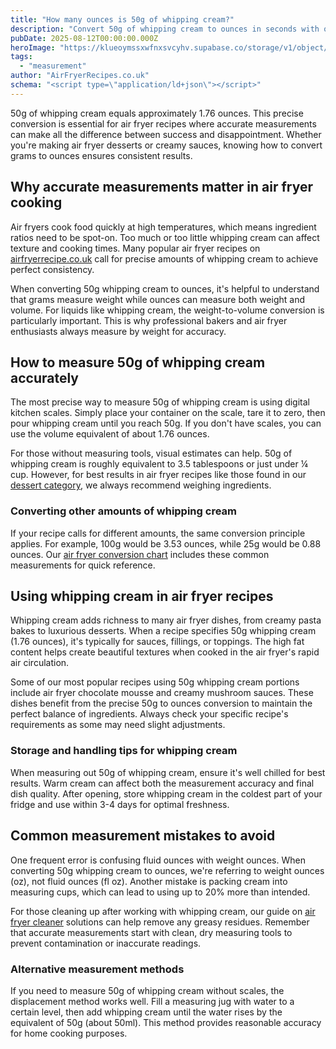 ```yaml
---
title: "How many ounces is 50g of whipping cream?"
description: "Convert 50g of whipping cream to ounces in seconds with our simple guide. Perfect for air fryer recipes and precise baking measurements."
pubDate: 2025-08-12T00:00:00.000Z
heroImage: "https://klueoymssxwfnxsvcyhv.supabase.co/storage/v1/object/public/md/50g-whipping-cream-to-ounces-03eb7772.webp"
tags:
  - "measurement"
author: "AirFryerRecipes.co.uk"
schema: "<script type=\"application/ld+json\"></script>"
---
```


<p>50g of whipping cream equals approximately 1.76 ounces. This precise conversion is essential for air fryer recipes where accurate measurements can make all the difference between success and disappointment. Whether you're making air fryer desserts or creamy sauces, knowing how to convert grams to ounces ensures consistent results.</p>

<h2>Why accurate measurements matter in air fryer cooking</h2>
<p>Air fryers cook food quickly at high temperatures, which means ingredient ratios need to be spot-on. Too much or too little whipping cream can affect texture and cooking times. Many popular air fryer recipes on <a href=https://www.airfryerrecipe.co.uk/recipes>airfryerrecipe.co.uk</a> call for precise amounts of whipping cream to achieve perfect consistency.</p>
<p>When converting 50g whipping cream to ounces, it's helpful to understand that grams measure weight while ounces can measure both weight and volume. For liquids like whipping cream, the weight-to-volume conversion is particularly important. This is why professional bakers and air fryer enthusiasts always measure by weight for accuracy.</p>

<h2>How to measure 50g of whipping cream accurately</h2>
<p>The most precise way to measure 50g of whipping cream is using digital kitchen scales. Simply place your container on the scale, tare it to zero, then pour whipping cream until you reach 50g. If you don't have scales, you can use the volume equivalent of about 1.76 ounces.</p>
<p>For those without measuring tools, visual estimates can help. 50g of whipping cream is roughly equivalent to 3.5 tablespoons or just under ¼ cup. However, for best results in air fryer recipes like those found in our <a href=https://www.airfryerrecipe.co.uk/recipe-category/Dessert>dessert category</a>, we always recommend weighing ingredients.</p>

<h3>Converting other amounts of whipping cream</h3>
<p>If your recipe calls for different amounts, the same conversion principle applies. For example, 100g would be 3.53 ounces, while 25g would be 0.88 ounces. Our <a href=https://www.airfryerrecipe.co.uk/air-fryer-conversion-chart>air fryer conversion chart</a> includes these common measurements for quick reference.</p>

<h2>Using whipping cream in air fryer recipes</h2>
<p>Whipping cream adds richness to many air fryer dishes, from creamy pasta bakes to luxurious desserts. When a recipe specifies 50g whipping cream (1.76 ounces), it's typically for sauces, fillings, or toppings. The high fat content helps create beautiful textures when cooked in the air fryer's rapid air circulation.</p>
<p>Some of our most popular recipes using 50g whipping cream portions include air fryer chocolate mousse and creamy mushroom sauces. These dishes benefit from the precise 50g to ounces conversion to maintain the perfect balance of ingredients. Always check your specific recipe's requirements as some may need slight adjustments.</p>

<h3>Storage and handling tips for whipping cream</h3>
<p>When measuring out 50g of whipping cream, ensure it's well chilled for best results. Warm cream can affect both the measurement accuracy and final dish quality. After opening, store whipping cream in the coldest part of your fridge and use within 3-4 days for optimal freshness.</p>

<h2>Common measurement mistakes to avoid</h2>
<p>One frequent error is confusing fluid ounces with weight ounces. When converting 50g whipping cream to ounces, we're referring to weight ounces (oz), not fluid ounces (fl oz). Another mistake is packing cream into measuring cups, which can lead to using up to 20% more than intended.</p>
<p>For those cleaning up after working with whipping cream, our guide on <a href=https://www.airfryerrecipe.co.uk/air-fryer-cleaner>air fryer cleaner</a> solutions can help remove any greasy residues. Remember that accurate measurements start with clean, dry measuring tools to prevent contamination or inaccurate readings.</p>

<h3>Alternative measurement methods</h3>
<p>If you need to measure 50g of whipping cream without scales, the displacement method works well. Fill a measuring jug with water to a certain level, then add whipping cream until the water rises by the equivalent of 50g (about 50ml). This method provides reasonable accuracy for home cooking purposes.</p>